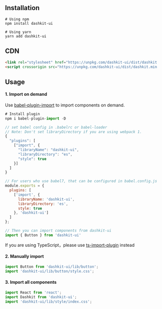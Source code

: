 ## Installation

```shell
# Using npm
npm install dashkit-ui

# Using yarn
yarn add dashkit-ui
```

## CDN

```html
<link rel="stylesheet" href="https://unpkg.com/dashkit-ui/dist/dashkit.css" />
<script crossorigin src="https://unpkg.com/dashkit-ui/dist/dashkit.min.js"></script>
```

## Usage

#### 1. Import on demand

Use [babel-plugin-import](https://github.com/ant-design/babel-plugin-import) to import components on demand.

```javascript
# Install plugin
npm i babel-plugin-import -D

// set babel config in .babelrc or babel-loader
// Note: Don't set libraryDirectory if you are using webpack 1.
{
  "plugins": [
    ["import", {
      "libraryName": "dashkit-ui",
      "libraryDirectory": "es",
      "style": true
    }]
  ]
}

// For users who use babel7, that can be configured in babel.config.js
module.exports = {
  plugins: [
    ['import', {
      libraryName: 'dashkit-ui',
      libraryDirectory: 'es',
      style: true
    }, 'dashkit-ui']
  ]
};

// Then you can import components from dashkit-ui
import { Button } from 'dashkit-ui'
```

If you are using TypeScript，please use [ts-import-plugin](https://github.com/Brooooooklyn/ts-import-plugin) instead

#### 2. Manually import

```javascript
import Button from 'dashkit-ui/lib/button';
import 'dashkit-ui/lib/button/style.css';
```

#### 3. Import all components

```javascript
import React from 'react';
import Dashkit from 'dashkit-ui';
import 'dashkit-ui/lib/style/index.css';
```
